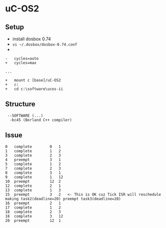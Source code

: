 # uC-OS2

## Setup
- install dosbox 0.74
- `vi ~/.dosbox/dosbox-0.74.conf`
- 
```
-	cycles=auto
+	cycles=max

...

+	mount c [base]/uC-OS2
+	c:
+	cd c:\software\ucos-ii
```
## Structure
```
 --SOFTWARE (...)
  -bc45 (Borland C++ compiler)
```
## Issue
```
0	complete        0	1
1	complete        1	2
3	complete        2	3
4	preempt         3	1
5	complete        1	2
7	complete        2	3
8	complete        3	1
9	complete        1	12
10	preempt         12	2
12	complete        2	1
13	complete        1	3
15	preempt         3	2	<- This is OK cuz Tick ISR will reschedule making task2(deadline=20) preempt task3(deadline=20)
16	preempt         2	1
17	complete        1	2
18	complete        2	3
18	complete        3	12
20	preempt         12	1
```
